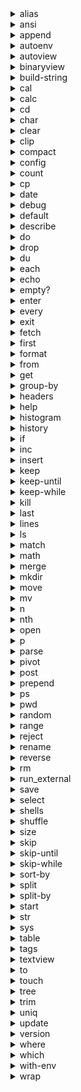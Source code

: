 <details><summary>alias</summary>    
    
Define a shortcut for another command.    
    
Usage:    
  > alias <name> <args> <block> {flags}     
    
Parameters:    
  <name> the name of the alias    
  <args> the arguments to the alias    
  <block> the block to run as the body of the alias    
    
Flags:    
  -h, --help: Display this help message    
  -s, --save: save the alias to your config    
    
Examples:    
  An alias without parameters    
  > alias say-hi [] { echo 'Hello!' }    
    
  An alias with a single parameter    
  > alias l [x] { ls $x }    
    
    
</details>    
<details><summary>ansi</summary>    
    
Output ANSI codes to change color    
    
Usage:    
  > ansi <color> {flags}     
    
Parameters:    
  <color> the name of the color to use or 'reset' to reset the color    
    
Flags:    
  -h, --help: Display this help message    
    
Examples:    
  Change color to green    
  > ansi green    
    
  Reset the color    
  > ansi reset    
    
    
</details>    
<details><summary>append</summary>    
    
Append the given row to the table    
    
Usage:    
  > append <row value> {flags}     
    
Parameters:    
  <row value> the value of the row to append to the table    
    
Flags:    
  -h, --help: Display this help message    
    
Examples:    
  Add something to the end of a list or table    
  > echo [1 2 3] | append 4    
    
    
</details>    
<details><summary>autoenv</summary>    
    
Manage directory specific environments    
    
Usage:    
  > autoenv {flags}     
    
Flags:    
  -h, --help: Display this help message    
    
Examples:    
  Allow .nu-env file in current directory    
  > autoenv trust    
    
    
- <details><summary>autoenv trust</summary>    
    
  Manage directory specific environments    
      
  Usage:    
    > autoenv {flags}     
      
  Flags:    
    -h, --help: Display this help message    
      
  Examples:    
    Allow .nu-env file in current directory    
    > autoenv trust    
      
  </details>    
- <details><summary>autoenv untrust</summary>    
    
  Manage directory specific environments    
      
  Usage:    
    > autoenv {flags}     
      
  Flags:    
    -h, --help: Display this help message    
      
  Examples:    
    Allow .nu-env file in current directory    
    > autoenv trust    
      
  </details>    
</details>    
<details><summary>autoview</summary>    
    
View the contents of the pipeline as a table or list.    
    
Usage:    
  > autoview {flags}     
    
Flags:    
  -h, --help: Display this help message    
    
Examples:    
  Automatically view the results    
  > ls | autoview    
    
  Autoview is also implied. The above can be written as    
  > ls    
    
    
</details>    
<details><summary>binaryview</summary>    
    
Autoview of binary data.    
    
Usage:    
  > binaryview {flags}     
    
Flags:    
  -h, --help: Display this help message    
  -l, --lores: use low resolution output mode    
    
    
</details>    
<details><summary>build-string</summary>    
    
Builds a string from the arguments    
    
Usage:    
  > build-string  ...args{flags}     
    
Parameters:    
  ...args: all values to form into the string    
    
Flags:    
  -h, --help: Display this help message    
    
Examples:    
  Builds a string from a string and a number, without spaces between them    
  > build-string 'foo' 3    
    
    
</details>    
<details><summary>cal</summary>    
    
Display a calendar.    
    
Usage:    
  > cal {flags}     
    
Flags:    
  -h, --help: Display this help message    
  -y, --year: Display the year column    
  -q, --quarter: Display the quarter column    
  -m, --month: Display the month column    
  --full-year <integer>: Display a year-long calendar for the specified year    
  --week-start <string>: Display the calendar with the specified day as the first day of the week    
  --month-names: Display the month names instead of integers    
    
Examples:    
  This month's calendar    
  > cal    
    
  The calendar for all of 2012    
  > cal --full-year 2012    
    
  This month's calendar with the week starting on monday    
  > cal --week-start monday    
    
    
</details>    
<details><summary>calc</summary>    
    
Parse a math expression into a number    
    
Usage:    
  > calc {flags}     
    
Flags:    
  -h, --help: Display this help message    
    
Examples:    
  Calculate math in the pipeline    
  > echo '10 / 4' | calc    
    
    
</details>    
<details><summary>cd</summary>    
    
Change to a new path.    
    
Usage:    
  > cd (directory) {flags}     
    
Parameters:    
  (directory) the directory to change to    
    
Flags:    
  -h, --help: Display this help message    
    
Examples:    
  Change to a new directory called 'dirname'    
  > cd dirname    
    
  Change to your home directory    
  > cd    
    
  Change to your home directory (alternate version)    
  > cd ~    
    
  Change to the previous directory    
  > cd -    
    
    
</details>    
<details><summary>char</summary>    
    
Output special characters (eg. 'newline')    
    
Usage:    
  > ansi <character> {flags}     
    
Parameters:    
  <character> the name of the character to output    
    
Flags:    
  -h, --help: Display this help message    
    
Examples:    
  Output newline    
  > char newline    
    
    
</details>    
<details><summary>clear</summary>    
    
clears the terminal    
    
Usage:    
  > clear {flags}     
    
Flags:    
  -h, --help: Display this help message    
    
Examples:    
  Clear the screen    
  > clear    
    
    
</details>    
<details><summary>clip</summary>    
    
Copy the contents of the pipeline to the copy/paste buffer    
    
Usage:    
  > clip {flags}     
    
Flags:    
  -h, --help: Display this help message    
    
Examples:    
  Save text to the clipboard    
  > echo 'secret value' | clip    
    
    
</details>    
<details><summary>compact</summary>    
    
Creates a table with non-empty rows    
    
Usage:    
  > compact  ...args{flags}     
    
Parameters:    
  ...args: the columns to compact from the table    
    
Flags:    
  -h, --help: Display this help message    
    
Examples:    
  Filter out all null entries in a list    
  > echo [1 2 $null 3 $null $null] | compact    
    
  Filter out all directory entries having no 'target'    
  > ls -af | compact target    
    
    
</details>    
<details><summary>config</summary>    
    
Configuration management.    
    
Usage:    
  > config {flags}     
    
Flags:    
  -h, --help: Display this help message    
  -l, --load <file path>: load the config from the path given    
  -s, --set <any>: set a value in the config, eg) --set [key value]    
  -i, --set_into <string>: sets a variable from values in the pipeline    
  -g, --get <any>: get a value from the config    
  -r, --remove <any>: remove a value from the config    
  -c, --clear: clear the config    
  -p, --path: return the path to the config file    
    
Examples:    
  See all config values    
  > config    
    
  Set completion_mode to circular    
  > config --set [completion_mode circular]    
    
  Store the contents of the pipeline as a path    
  > echo ['/usr/bin' '/bin'] | config --set_into path    
    
  Get the current startup commands    
  > config --get startup    
    
  Remove the startup commands    
  > config --remove startup    
    
  Clear the config (be careful!)    
  > config --clear    
    
  Get the path to the current config file    
  > config --path    
    
    
</details>    
<details><summary>count</summary>    
    
Show the total number of rows or items.    
    
Usage:    
  > count {flags}     
    
Flags:    
  -h, --help: Display this help message    
    
Examples:    
  Count the number of entries in a list    
  > echo [1 2 3 4 5] | count    
    
    
</details>    
<details><summary>cp</summary>    
    
Copy files.    
    
Usage:    
  > cp <src> <dst> {flags}     
    
Parameters:    
  <src> the place to copy from    
  <dst> the place to copy to    
    
Flags:    
  -h, --help: Display this help message    
  -r, --recursive: copy recursively through subdirectories    
    
Examples:    
  Copy myfile to dir_b    
  > cp myfile dir_b    
    
  Recursively copy dir_a to dir_b    
  > cp -r dir_a dir_b    
    
    
</details>    
<details><summary>date</summary>    
    
Get the current datetime.    
    
Usage:    
  > date {flags}     
    
Flags:    
  -h, --help: Display this help message    
  -u, --utc: use universal time (UTC)    
  -l, --local: use the local time    
  -f, --format <string>: report datetime in supplied strftime format    
  -r, --raw: print date without tables    
    
Examples:    
  Get the current local time and date    
  > date    
    
  Get the current UTC time and date    
  > date --utc    
    
  Get the current time and date and report it based on format    
  > date --format '%Y-%m-%d %H:%M:%S.%f %z'    
    
  Get the current time and date and report it without a table    
  > date --format '%Y-%m-%d %H:%M:%S.%f %z' --raw    
    
    
</details>    
<details><summary>debug</summary>    
    
Print the Rust debug representation of the values    
    
Usage:    
  > debug {flags}     
    
Flags:    
  -h, --help: Display this help message    
  -r, --raw: Prints the raw value representation.    
    
    
</details>    
<details><summary>default</summary>    
    
Sets a default row's column if missing.    
    
Usage:    
  > default <column name> <column value> {flags}     
    
Parameters:    
  <column name> the name of the column    
  <column value> the value of the column to default    
    
Flags:    
  -h, --help: Display this help message    
    
Examples:    
  Give a default 'target' to all file entries    
  > ls -af | default target 'nothing'    
    
    
</details>    
<details><summary>describe</summary>    
    
Describes the objects in the stream.    
    
Usage:    
  > describe {flags}     
    
Flags:    
  -h, --help: Display this help message    
    
    
</details>    
<details><summary>do</summary>    
    
Runs a block, optionally ignoring errors    
    
Usage:    
  > with-env <block> {flags}     
    
Parameters:    
  <block> the block to run     
    
Flags:    
  -h, --help: Display this help message    
  -i, --ignore_errors: ignore errors as the block runs    
    
Examples:    
  Run the block    
  > do { echo hello }    
    
  Run the block and ignore errors    
  > do -i { thisisnotarealcommand }    
    
    
</details>    
<details><summary>drop</summary>    
    
Drop the last number of rows.    
    
Usage:    
  > drop (rows) {flags}     
    
Parameters:    
  (rows) starting from the back, the number of rows to drop    
    
Flags:    
  -h, --help: Display this help message    
    
Examples:    
  Remove the last item of a list/table    
  > echo [1 2 3] | drop    
    
  Remove the last 2 items of a list/table    
  > echo [1 2 3] | drop 2    
    
    
</details>    
<details><summary>du</summary>    
    
Find disk usage sizes of specified items    
    
Usage:    
  > du (path) {flags}     
    
Parameters:    
  (path) starting directory    
    
Flags:    
  -h, --help: Display this help message    
  -a, --all: Output file sizes as well as directory sizes    
  -r, --deref: Dereference symlinks to their targets for size    
  -x, --exclude <pattern>: Exclude these file names    
  -d, --max-depth <integer>: Directory recursion limit    
  -m, --min-size <integer>: Exclude files below this size    
    
Examples:    
  Disk usage of the current directory    
  > du    
    
    
</details>    
<details><summary>each</summary>    
    
Run a block on each row of the table.    
    
Usage:    
  > each <block> {flags}     
    
Parameters:    
  <block> the block to run on each row    
    
Flags:    
  -h, --help: Display this help message    
  -n, --numbered: returned a numbered item ($it.index and $it.item)    
    
Examples:    
  Echo the sum of each row    
  > echo [[1 2] [3 4]] | each { echo $it | math sum }    
    
  Echo the square of each integer    
  > echo [1 2 3] | each { echo $(= $it * $it) }    
    
  Number each item and echo a message    
  > echo ['bob' 'fred'] | each --numbered { echo `{{$it.index}} is {{$it.item}}` }    
    
    
</details>    
<details><summary>echo</summary>    
    
Echo the arguments back to the user.    
    
Usage:    
  > echo  ...args{flags}     
    
Parameters:    
  ...args: the values to echo    
    
Flags:    
  -h, --help: Display this help message    
    
Examples:    
  Put a hello message in the pipeline    
  > echo 'hello'    
    
  Print the value of the special '$nu' variable    
  > echo $nu    
    
    
</details>    
<details><summary>empty?</summary>    
    
Checks emptiness. The last value is the replacement value for any empty column(s) given to check against the table.    
    
Usage:    
  > empty?  ...args{flags}     
    
Parameters:    
  ...args: the names of the columns to check emptiness followed by the replacement value.    
    
Flags:    
  -h, --help: Display this help message    
    
    
</details>    
<details><summary>enter</summary>    
    
Create a new shell and begin at this path.    
            
Multiple encodings are supported for reading text files by using    
the '--encoding <encoding>' parameter. Here is an example of a few:    
big5, euc-jp, euc-kr, gbk, iso-8859-1, utf-16, cp1252, latin5    
    
For a more complete list of encodings please refer to the encoding_rs    
documentation link at https://docs.rs/encoding_rs/0.8.23/encoding_rs/#statics    
    
Usage:    
  > enter <location> {flags}     
    
Parameters:    
  <location> the location to create a new shell from    
    
Flags:    
  -h, --help: Display this help message    
  -e, --encoding <string>: encoding to use to open file    
    
Examples:    
  Enter a path as a new shell    
  > enter ../projectB    
    
  Enter a file as a new shell    
  > enter package.json    
    
  Enters file with iso-8859-1 encoding    
  > enter file.csv --encoding iso-8859-1    
    
    
</details>    
<details><summary>every</summary>    
    
Show (or skip) every n-th row, starting from the first one.    
    
Usage:    
  > every <stride> {flags}     
    
Parameters:    
  <stride> how many rows to skip between (and including) each row returned    
    
Flags:    
  -h, --help: Display this help message    
  -s, --skip: skip the rows that would be returned, instead of selecting them    
    
Examples:    
  Get every second row    
  > echo [1 2 3 4 5] | every 2    
    
  Skip every second row    
  > echo [1 2 3 4 5] | every 2 --skip    
    
    
</details>    
<details><summary>exit</summary>    
    
Exit the current shell (or all shells)    
    
Usage:    
  > exit {flags}     
    
Flags:    
  -h, --help: Display this help message    
  -n, --now: exit out of the shell immediately    
    
Examples:    
  Exit the current shell    
  > exit    
    
  Exit all shells (exiting Nu)    
  > exit --now    
    
    
</details>    
<details><summary>fetch</summary>    
    
Load from a URL into a cell, convert to table if possible (avoid by appending '--raw')    
    
Usage:    
  > fetch <URL> {flags}     
    
Parameters:    
  <URL> the URL to fetch the contents from    
    
Flags:    
  -h, --help: Display this help message    
  -u, --user <any>: the username when authenticating    
  -p, --password <any>: the password when authenticating    
  -r, --raw: fetch contents as text rather than a table    
    
    
</details>    
<details><summary>first</summary>    
    
Show only the first number of rows.    
    
Usage:    
  > first (rows) {flags}     
    
Parameters:    
  (rows) starting from the front, the number of rows to return    
    
Flags:    
  -h, --help: Display this help message    
    
Examples:    
  Return the first item of a list/table    
  > echo [1 2 3] | first    
    
  Return the first 2 items of a list/table    
  > echo [1 2 3] | first 2    
    
    
</details>    
<details><summary>format</summary>    
    
Format columns into a string using a simple pattern.    
    
Usage:    
  > format <pattern> {flags}     
    
Parameters:    
  <pattern> the pattern to output. Eg) "{foo}: {bar}"    
    
Flags:    
  -h, --help: Display this help message    
    
Examples:    
  Print filenames with their sizes    
  > ls | format '{name}: {size}'    
    
    
</details>    
<details><summary>from</summary>    
    
Parse content (string or binary) as a table (input format based on subcommand, like csv, ini, json, toml)    
    
Usage:    
  > from {flags}     
    
Flags:    
  -h, --help: Display this help message    
    
    
- <details><summary>from bson</summary>    
    
  Parse content (string or binary) as a table (input format based on subcommand, like csv, ini, json, toml)    
      
  Usage:    
    > from {flags}     
      
  Flags:    
    -h, --help: Display this help message    
      
  </details>    
- <details><summary>from csv</summary>    
    
  Parse content (string or binary) as a table (input format based on subcommand, like csv, ini, json, toml)    
      
  Usage:    
    > from {flags}     
      
  Flags:    
    -h, --help: Display this help message    
      
  </details>    
- <details><summary>from db</summary>    
    
  Parse content (string or binary) as a table (input format based on subcommand, like csv, ini, json, toml)    
      
  Usage:    
    > from {flags}     
      
  Flags:    
    -h, --help: Display this help message    
      
  </details>    
- <details><summary>from eml</summary>    
    
  Parse content (string or binary) as a table (input format based on subcommand, like csv, ini, json, toml)    
      
  Usage:    
    > from {flags}     
      
  Flags:    
    -h, --help: Display this help message    
      
  </details>    
- <details><summary>from ics</summary>    
    
  Parse content (string or binary) as a table (input format based on subcommand, like csv, ini, json, toml)    
      
  Usage:    
    > from {flags}     
      
  Flags:    
    -h, --help: Display this help message    
      
  </details>    
- <details><summary>from ini</summary>    
    
  Parse content (string or binary) as a table (input format based on subcommand, like csv, ini, json, toml)    
      
  Usage:    
    > from {flags}     
      
  Flags:    
    -h, --help: Display this help message    
      
  </details>    
- <details><summary>from json</summary>    
    
  Parse content (string or binary) as a table (input format based on subcommand, like csv, ini, json, toml)    
      
  Usage:    
    > from {flags}     
      
  Flags:    
    -h, --help: Display this help message    
      
  </details>    
- <details><summary>from ods</summary>    
    
  Parse content (string or binary) as a table (input format based on subcommand, like csv, ini, json, toml)    
      
  Usage:    
    > from {flags}     
      
  Flags:    
    -h, --help: Display this help message    
      
  </details>    
- <details><summary>from sqlite</summary>    
    
  Parse content (string or binary) as a table (input format based on subcommand, like csv, ini, json, toml)    
      
  Usage:    
    > from {flags}     
      
  Flags:    
    -h, --help: Display this help message    
      
  </details>    
- <details><summary>from ssv</summary>    
    
  Parse content (string or binary) as a table (input format based on subcommand, like csv, ini, json, toml)    
      
  Usage:    
    > from {flags}     
      
  Flags:    
    -h, --help: Display this help message    
      
  </details>    
- <details><summary>from toml</summary>    
    
  Parse content (string or binary) as a table (input format based on subcommand, like csv, ini, json, toml)    
      
  Usage:    
    > from {flags}     
      
  Flags:    
    -h, --help: Display this help message    
      
  </details>    
- <details><summary>from tsv</summary>    
    
  Parse content (string or binary) as a table (input format based on subcommand, like csv, ini, json, toml)    
      
  Usage:    
    > from {flags}     
      
  Flags:    
    -h, --help: Display this help message    
      
  </details>    
- <details><summary>from url</summary>    
    
  Parse content (string or binary) as a table (input format based on subcommand, like csv, ini, json, toml)    
      
  Usage:    
    > from {flags}     
      
  Flags:    
    -h, --help: Display this help message    
      
  </details>    
- <details><summary>from vcf</summary>    
    
  Parse content (string or binary) as a table (input format based on subcommand, like csv, ini, json, toml)    
      
  Usage:    
    > from {flags}     
      
  Flags:    
    -h, --help: Display this help message    
      
  </details>    
- <details><summary>from xlsx</summary>    
    
  Parse content (string or binary) as a table (input format based on subcommand, like csv, ini, json, toml)    
      
  Usage:    
    > from {flags}     
      
  Flags:    
    -h, --help: Display this help message    
      
  </details>    
- <details><summary>from xml</summary>    
    
  Parse content (string or binary) as a table (input format based on subcommand, like csv, ini, json, toml)    
      
  Usage:    
    > from {flags}     
      
  Flags:    
    -h, --help: Display this help message    
      
  </details>    
- <details><summary>from yaml</summary>    
    
  Parse content (string or binary) as a table (input format based on subcommand, like csv, ini, json, toml)    
      
  Usage:    
    > from {flags}     
      
  Flags:    
    -h, --help: Display this help message    
      
  </details>    
- <details><summary>from yml</summary>    
    
  Parse content (string or binary) as a table (input format based on subcommand, like csv, ini, json, toml)    
      
  Usage:    
    > from {flags}     
      
  Flags:    
    -h, --help: Display this help message    
      
  </details>    
</details>    
<details><summary>get</summary>    
    
Open given cells as text.    
    
Usage:    
  > get  ...args{flags}     
    
Parameters:    
  ...args: optionally return additional data by path    
    
Flags:    
  -h, --help: Display this help message    
    
Examples:    
  Extract the name of files as a list    
  > ls | get name    
    
  Extract the cpu list from the sys information    
  > sys | get cpu    
    
    
</details>    
<details><summary>group-by</summary>    
    
Creates a new table with the data from the table rows grouped by the column given.    
    
Usage:    
  > group-by (column_name) {flags}     
    
Parameters:    
  (column_name) the name of the column to group by    
    
Flags:    
  -h, --help: Display this help message    
    
Examples:    
  Group items by type    
  > ls | group-by type    
    
  Group items by their value    
  > echo [1 3 1 3 2 1 1] | group-by    
    
    
- <details><summary>group-by date</summary>    
    
  Creates a new table with the data from the table rows grouped by the column given.    
      
  Usage:    
    > group-by (column_name) {flags}     
      
  Parameters:    
    (column_name) the name of the column to group by    
      
  Flags:    
    -h, --help: Display this help message    
      
  Examples:    
    Group items by type    
    > ls | group-by type    
      
    Group items by their value    
    > echo [1 3 1 3 2 1 1] | group-by    
      
  </details>    
</details>    
<details><summary>headers</summary>    
    
Use the first row of the table as column names    
    
Usage:    
  > headers {flags}     
    
Flags:    
  -h, --help: Display this help message    
    
Examples:    
  Create headers for a raw string    
  > echo "a b c|1 2 3" | split row "|" | split column " " | headers    
    
    
</details>    
<details><summary>help</summary>    
    
Display help information about commands.    
    
Usage:    
  > help  ...args{flags}     
    
Parameters:    
  ...args: the name of command to get help on    
    
Flags:    
  -h, --help: Display this help message    
    
    
</details>    
<details><summary>histogram</summary>    
    
Creates a new table with a histogram based on the column name passed in.    
    
Usage:    
  > histogram <column_name>  ...args{flags}     
    
Parameters:    
  <column_name> the name of the column to graph by    
  ...args: column name to give the histogram's frequency column    
    
Flags:    
  -h, --help: Display this help message    
    
Examples:    
  Get a histogram for the types of files    
  > ls | histogram type    
    
  Get a histogram for the types of files, with frequency column named count    
  > ls | histogram type count    
    
  Get a histogram for a list of numbers    
  > echo [1 2 3 1 1 1 2 2 1 1] | histogram    
    
    
</details>    
<details><summary>history</summary>    
    
Display command history.    
    
Usage:    
  > history {flags}     
    
Flags:    
  -h, --help: Display this help message    
    
    
</details>    
<details><summary>if</summary>    
    
Filter table to match the condition.    
    
Usage:    
  > if <condition> <then_case> <else_case> {flags}     
    
Parameters:    
  <condition> the condition that must match    
  <then_case> block to run if condition is true    
  <else_case> block to run if condition is false    
    
Flags:    
  -h, --help: Display this help message    
    
Examples:    
  Run a block if a condition is true    
  > echo 10 | if $it > 5 { echo 'greater than 5' } { echo 'less than or equal to 5' }    
    
  Run a block if a condition is false    
  > echo 1 | if $it > 5 { echo 'greater than 5' } { echo 'less than or equal to 5' }    
    
    
</details>    
<details><summary>inc</summary>    
    
Increment a value or version. Optionally use the column of a table.    
    
Usage:    
  > inc  ...args{flags}     
    
Parameters:    
  ...args: the column(s) to update    
    
Flags:    
  -h, --help: Display this help message    
  -M, --major: increment the major version (eg 1.2.1 -> 2.0.0)    
  -m, --minor: increment the minor version (eg 1.2.1 -> 1.3.0)    
  -p, --patch: increment the patch version (eg 1.2.1 -> 1.2.2)    
    
    
</details>    
<details><summary>insert</summary>    
    
Insert a new column with a given value.    
    
Usage:    
  > insert <column> <value> {flags}     
    
Parameters:    
  <column> the column name to insert    
  <value> the value to give the cell(s)    
    
Flags:    
  -h, --help: Display this help message    
    
    
</details>    
<details><summary>keep</summary>    
    
Keep the number of rows only    
    
Usage:    
  > keep (rows) {flags}     
    
Parameters:    
  (rows) starting from the front, the number of rows to keep    
    
Flags:    
  -h, --help: Display this help message    
    
Examples:    
  Keep the first row    
  > echo [1 2 3] | keep    
    
  Keep the first four rows    
  > echo [1 2 3 4 5] | keep 4    
    
    
</details>    
<details><summary>keep-until</summary>    
    
Keeps rows until the condition matches.    
    
Usage:    
  > keep-until <condition> {flags}     
    
Parameters:    
  <condition> the condition that must be met to stop keeping rows    
    
Flags:    
  -h, --help: Display this help message    
    
    
</details>    
<details><summary>keep-while</summary>    
    
Keeps rows while the condition matches.    
    
Usage:    
  > keep-while <condition> {flags}     
    
Parameters:    
  <condition> the condition that must be met to keep rows    
    
Flags:    
  -h, --help: Display this help message    
    
    
</details>    
<details><summary>kill</summary>    
    
Kill a process using the process id.    
    
Usage:    
  > kill <pid>  ...args{flags}     
    
Parameters:    
  <pid> process id of process that is to be killed    
  ...args: rest of processes to kill    
    
Flags:    
  -h, --help: Display this help message    
  -f, --force: forcefully kill the process    
  -q, --quiet: won't print anything to the console    
    
Examples:    
  Kill the pid using the most memory    
  > ps | sort-by mem | last | kill $it.pid    
    
  Force kill a given pid    
  > kill --force 12345    
    
    
</details>    
<details><summary>last</summary>    
    
Show only the last number of rows.    
    
Usage:    
  > last (rows) {flags}     
    
Parameters:    
  (rows) starting from the back, the number of rows to return    
    
Flags:    
  -h, --help: Display this help message    
    
Examples:    
  Get the last row    
  > echo [1 2 3] | last    
    
  Get the last three rows    
  > echo [1 2 3 4 5] | last 3    
    
    
</details>    
<details><summary>lines</summary>    
    
Split single string into rows, one per line.    
    
Usage:    
  > lines {flags}     
    
Flags:    
  -h, --help: Display this help message    
    
Examples:    
  Split multi-line string into lines    
  > ^echo "two\nlines" | lines    
    
    
</details>    
<details><summary>ls</summary>    
    
View the contents of the current or given path.    
    
Usage:    
  > ls (path) {flags}     
    
Parameters:    
  (path) a path to get the directory contents from    
    
Flags:    
  -h, --help: Display this help message    
  -a, --all: also show hidden files    
  -f, --full: list all available columns for each entry    
  -s, --short-names: only print the file names and not the path    
  -w, --with-symlink-targets: display the paths to the target files that symlinks point to    
  -d, --du: display the apparent directory size in place of the directory metadata size    
    
Examples:    
  List all files in the current directory    
  > ls    
    
  List all files in a subdirectory    
  > ls subdir    
    
  List all rust files    
  > ls *.rs    
    
    
</details>    
<details><summary>match</summary>    
    
filter rows by regex    
    
Usage:    
  > match <member> <regex> {flags}     
    
Parameters:    
  <member> the column name to match    
  <regex> the regex to match with    
    
Flags:    
  -h, --help: Display this help message    
    
    
</details>    
<details><summary>math</summary>    
    
Use mathematical functions as aggregate functions on a list of numbers or tables    
    
Usage:    
  > math {flags}     
    
Flags:    
  -h, --help: Display this help message    
    
    
- <details><summary>math avg</summary>    
    
  Use mathematical functions as aggregate functions on a list of numbers or tables    
      
  Usage:    
    > math {flags}     
      
  Flags:    
    -h, --help: Display this help message    
      
  </details>    
- <details><summary>math max</summary>    
    
  Use mathematical functions as aggregate functions on a list of numbers or tables    
      
  Usage:    
    > math {flags}     
      
  Flags:    
    -h, --help: Display this help message    
      
  </details>    
- <details><summary>math median</summary>    
    
  Use mathematical functions as aggregate functions on a list of numbers or tables    
      
  Usage:    
    > math {flags}     
      
  Flags:    
    -h, --help: Display this help message    
      
  </details>    
- <details><summary>math min</summary>    
    
  Use mathematical functions as aggregate functions on a list of numbers or tables    
      
  Usage:    
    > math {flags}     
      
  Flags:    
    -h, --help: Display this help message    
      
  </details>    
- <details><summary>math mode</summary>    
    
  Use mathematical functions as aggregate functions on a list of numbers or tables    
      
  Usage:    
    > math {flags}     
      
  Flags:    
    -h, --help: Display this help message    
      
  </details>    
- <details><summary>math sum</summary>    
    
  Use mathematical functions as aggregate functions on a list of numbers or tables    
      
  Usage:    
    > math {flags}     
      
  Flags:    
    -h, --help: Display this help message    
      
  </details>    
</details>    
<details><summary>merge</summary>    
    
Merge a table.    
    
Usage:    
  > merge <block> {flags}     
    
Parameters:    
  <block> the block to run and merge into the table    
    
Flags:    
  -h, --help: Display this help message    
    
Examples:    
  Merge a 1-based index column with some ls output    
  > ls | select name | keep 3 | merge { echo [1 2 3] | wrap index }    
    
    
</details>    
<details><summary>mkdir</summary>    
    
Make directories, creates intermediary directories as required.    
    
Usage:    
  > mkdir  ...args{flags}     
    
Parameters:    
  ...args: the name(s) of the path(s) to create    
    
Flags:    
  -h, --help: Display this help message    
  -s, --show-created-paths: show the path(s) created.    
    
Examples:    
  Make a directory named foo    
  > mkdir foo    
    
    
</details>    
<details><summary>move</summary>    
    
moves across desired subcommand.    
    
Usage:    
  > move {flags}     
    
Flags:    
  -h, --help: Display this help message    
    
    
- <details><summary>move column</summary>    
    
  moves across desired subcommand.    
      
  Usage:    
    > move {flags}     
      
  Flags:    
    -h, --help: Display this help message    
      
  </details>    
</details>    
<details><summary>mv</summary>    
    
Move files or directories.    
    
Usage:    
  > mv <source> <destination> {flags}     
    
Parameters:    
  <source> the location to move files/directories from    
  <destination> the location to move files/directories to    
    
Flags:    
  -h, --help: Display this help message    
    
Examples:    
  Rename a file    
  > mv before.txt after.txt    
    
  Move a file into a directory    
  > mv test.txt my/subdirectory    
    
  Move many files into a directory    
  > mv *.txt my/subdirectory    
    
    
</details>    
<details><summary>n</summary>    
    
Go to next shell.    
    
Usage:    
  > n {flags}     
    
Flags:    
  -h, --help: Display this help message    
    
    
</details>    
<details><summary>nth</summary>    
    
Return only the selected rows    
    
Usage:    
  > nth <row number>  ...args{flags}     
    
Parameters:    
  <row number> the number of the row to return    
  ...args: Optionally return more rows    
    
Flags:    
  -h, --help: Display this help message    
    
Examples:    
  Get the second row    
  > echo [first second third] | nth 1    
    
  Get the first and third rows    
  > echo [first second third] | nth 0 2    
    
    
</details>    
<details><summary>open</summary>    
    
Load a file into a cell, convert to table if possible (avoid by appending '--raw').    
            
Multiple encodings are supported for reading text files by using    
the '--encoding <encoding>' parameter. Here is an example of a few:    
big5, euc-jp, euc-kr, gbk, iso-8859-1, utf-16, cp1252, latin5    
    
For a more complete list of encodings please refer to the encoding_rs    
documentation link at https://docs.rs/encoding_rs/0.8.23/encoding_rs/#statics    
    
Usage:    
  > open <path> {flags}     
    
Parameters:    
  <path> the file path to load values from    
    
Flags:    
  -h, --help: Display this help message    
  -r, --raw: load content as a string instead of a table    
  -e, --encoding <string>: encoding to use to open file    
    
Examples:    
  Opens "users.csv" and creates a table from the data    
  > open users.csv    
    
  Opens file with iso-8859-1 encoding    
  > open file.csv --encoding iso-8859-1 | from csv    
    
    
</details>    
<details><summary>p</summary>    
    
Go to previous shell.    
    
Usage:    
  > p {flags}     
    
Flags:    
  -h, --help: Display this help message    
    
    
</details>    
<details><summary>parse</summary>    
    
Parse columns from string data using a simple pattern.    
    
Usage:    
  > parse <pattern> {flags}     
    
Parameters:    
  <pattern> the pattern to match. Eg) "{foo}: {bar}"    
    
Flags:    
  -h, --help: Display this help message    
  -r, --regex: use full regex syntax for patterns    
    
    
</details>    
<details><summary>pivot</summary>    
    
Pivots the table contents so rows become columns and columns become rows.    
    
Usage:    
  > pivot  ...args{flags}     
    
Parameters:    
  ...args: the names to give columns once pivoted    
    
Flags:    
  -h, --help: Display this help message    
  -r, --header-row: treat the first row as column names    
  -i, --ignore-titles: don't pivot the column names into values    
    
    
</details>    
<details><summary>post</summary>    
    
Post content to a url and retrieve data as a table if possible.    
    
Usage:    
  > post <path> <body> {flags}     
    
Parameters:    
  <path> the URL to post to    
  <body> the contents of the post body    
    
Flags:    
  -h, --help: Display this help message    
  -u, --user <any>: the username when authenticating    
  -p, --password <any>: the password when authenticating    
  -t, --content-type <any>: the MIME type of content to post    
  -l, --content-length <any>: the length of the content being posted    
  -r, --raw: return values as a string instead of a table    
    
    
</details>    
<details><summary>prepend</summary>    
    
Prepend the given row to the front of the table    
    
Usage:    
  > prepend <row value> {flags}     
    
Parameters:    
  <row value> the value of the row to prepend to the table    
    
Flags:    
  -h, --help: Display this help message    
    
Examples:    
  Add something to the beginning of a list or table    
  > echo [2 3 4] | prepend 1    
    
    
</details>    
<details><summary>ps</summary>    
    
View information about system processes.    
    
Usage:    
  > ps {flags}     
    
Flags:    
  -h, --help: Display this help message    
  -f, --full: list all available columns for each entry    
    
    
</details>    
<details><summary>pwd</summary>    
    
Output the current working directory.    
    
Usage:    
  > pwd {flags}     
    
Flags:    
  -h, --help: Display this help message    
    
Examples:    
  Print the current working directory    
  > pwd    
    
    
</details>    
<details><summary>random</summary>    
    
Generate random values    
    
Usage:    
  > random {flags}     
    
Flags:    
  -h, --help: Display this help message    
    
    
- <details><summary>random bool</summary>    
    
  Generate random values    
      
  Usage:    
    > random {flags}     
      
  Flags:    
    -h, --help: Display this help message    
      
  </details>    
- <details><summary>random dice</summary>    
    
  Generate random values    
      
  Usage:    
    > random {flags}     
      
  Flags:    
    -h, --help: Display this help message    
      
  </details>    
- <details><summary>random uuid</summary>    
    
  Generate random values    
      
  Usage:    
    > random {flags}     
      
  Flags:    
    -h, --help: Display this help message    
      
  </details>    
</details>    
<details><summary>range</summary>    
    
Return only the selected rows    
    
Usage:    
  > range <rows > {flags}     
    
Parameters:    
  <rows > range of rows to return: Eg) 4..7 (=> from 4 to 7)    
    
Flags:    
  -h, --help: Display this help message    
    
    
</details>    
<details><summary>reject</summary>    
    
Remove the given columns from the table.    
    
Usage:    
  > reject  ...args{flags}     
    
Parameters:    
  ...args: the names of columns to remove    
    
Flags:    
  -h, --help: Display this help message    
    
Examples:    
  Lists the files in a directory without showing the modified column    
  > ls | reject modified    
    
    
</details>    
<details><summary>rename</summary>    
    
Creates a new table with columns renamed.    
    
Usage:    
  > rename <column_name>  ...args{flags}     
    
Parameters:    
  <column_name> the new name for the first column    
  ...args: the new name for additional columns    
    
Flags:    
  -h, --help: Display this help message    
    
Examples:    
  Rename a column    
  > echo "{a: 1, b: 2, c: 3}" | from json | rename my_column    
    
  Rename many columns    
  > echo "{a: 1, b: 2, c: 3}" | from json | rename spam eggs cars    
    
    
</details>    
<details><summary>reverse</summary>    
    
Reverses the table.    
    
Usage:    
  > reverse {flags}     
    
Flags:    
  -h, --help: Display this help message    
    
Examples:    
  Sort list of numbers in descending file size    
  > echo [3 1 2 19 0] | reverse    
    
    
</details>    
<details><summary>rm</summary>    
    
Remove file(s)    
    
Usage:    
  > rm  ...args{flags}     
    
Parameters:    
  ...args: the file path(s) to remove    
    
Flags:    
  -h, --help: Display this help message    
  -t, --trash: use the platform's recycle bin instead of permanently deleting    
  -p, --permanent: don't use recycle bin, delete permanently    
  -r, --recursive: delete subdirectories recursively    
    
Examples:    
  Delete or move a file to the system trash (depending on 'rm_always_trash' config option)    
  > rm file.txt    
    
  Move a file to the system trash    
  > rm --trash file.txt    
    
  Delete a file permanently    
  > rm --permanent file.txt    
    
    
</details>    
<details><summary>run_external</summary>    
    
    
    
Usage:    
  > run_external  ...args{flags}     
    
Parameters:    
  ...args: external command arguments    
    
Flags:    
  -h, --help: Display this help message    
    
    
</details>    
<details><summary>save</summary>    
    
Save the contents of the pipeline to a file.    
    
Usage:    
  > save (path) {flags}     
    
Parameters:    
  (path) the path to save contents to    
    
Flags:    
  -h, --help: Display this help message    
  -r, --raw: treat values as-is rather than auto-converting based on file extension    
    
    
</details>    
<details><summary>select</summary>    
    
Down-select table to only these columns.    
    
Usage:    
  > select  ...args{flags}     
    
Parameters:    
  ...args: the columns to select from the table    
    
Flags:    
  -h, --help: Display this help message    
    
Examples:    
  Select just the name column    
  > ls | select name    
    
  Select the name and size columns    
  > ls | select name size    
    
    
</details>    
<details><summary>shells</summary>    
    
Display the list of current shells.    
    
Usage:    
  > shells {flags}     
    
Flags:    
  -h, --help: Display this help message    
    
    
</details>    
<details><summary>shuffle</summary>    
    
Shuffle rows randomly.    
    
Usage:    
  > shuffle {flags}     
    
Flags:    
  -h, --help: Display this help message    
    
    
</details>    
<details><summary>size</summary>    
    
Gather word count statistics on the text.    
    
Usage:    
  > size {flags}     
    
Flags:    
  -h, --help: Display this help message    
    
Examples:    
  Count the number of words in a string    
  > echo "There are seven words in this sentence" | size    
    
    
</details>    
<details><summary>skip</summary>    
    
Skip some number of rows.    
    
Usage:    
  > skip (rows) {flags}     
    
Parameters:    
  (rows) how many rows to skip    
    
Flags:    
  -h, --help: Display this help message    
    
Examples:    
  Skip the first 5 rows    
  > echo [1 2 3 4 5 6 7] | skip 5    
    
    
</details>    
<details><summary>skip-until</summary>    
    
Skips rows until the condition matches.    
    
Usage:    
  > skip-until <condition> {flags}     
    
Parameters:    
  <condition> the condition that must be met to stop skipping    
    
Flags:    
  -h, --help: Display this help message    
    
    
</details>    
<details><summary>skip-while</summary>    
    
Skips rows while the condition matches.    
    
Usage:    
  > skip-while <condition> {flags}     
    
Parameters:    
  <condition> the condition that must be met to continue skipping    
    
Flags:    
  -h, --help: Display this help message    
    
    
</details>    
<details><summary>sort-by</summary>    
    
Sort by the given columns, in increasing order.    
    
Usage:    
  > sort-by  ...args{flags}     
    
Parameters:    
  ...args: the column(s) to sort by    
    
Flags:    
  -h, --help: Display this help message    
    
Examples:    
  Sort list by increasing value    
  > echo [4 2 3 1] | sort-by    
    
  Sort output by increasing file size    
  > ls | sort-by size    
    
  Sort output by type, and then by file size for each type    
  > ls | sort-by type size    
    
    
</details>    
<details><summary>split</summary>    
    
split contents across desired subcommand (like row, column) via the separator.    
    
Usage:    
  > split {flags}     
    
Flags:    
  -h, --help: Display this help message    
    
    
- <details><summary>split chars</summary>    
    
  split contents across desired subcommand (like row, column) via the separator.    
      
  Usage:    
    > split {flags}     
      
  Flags:    
    -h, --help: Display this help message    
      
  </details>    
- <details><summary>split column</summary>    
    
  split contents across desired subcommand (like row, column) via the separator.    
      
  Usage:    
    > split {flags}     
      
  Flags:    
    -h, --help: Display this help message    
      
  </details>    
- <details><summary>split row</summary>    
    
  split contents across desired subcommand (like row, column) via the separator.    
      
  Usage:    
    > split {flags}     
      
  Flags:    
    -h, --help: Display this help message    
      
  </details>    
</details>    
<details><summary>split-by</summary>    
    
Creates a new table with the data from the inner tables split by the column given.    
    
Usage:    
  > split-by (column_name) {flags}     
    
Parameters:    
  (column_name) the name of the column within the nested table to split by    
    
Flags:    
  -h, --help: Display this help message    
    
    
</details>    
<details><summary>start</summary>    
    
Opens each file/directory/URL using the default application    
    
Usage:    
  > start  ...args{flags}     
    
Parameters:    
  ...args: files/urls/directories to open    
    
Flags:    
  -h, --help: Display this help message    
  -a, --application <string>: Specifies the application used for opening the files/directories/urls    
    
    
</details>    
<details><summary>str</summary>    
    
Apply string function.    
    
Usage:    
  > str  ...args{flags}     
    
Parameters:    
  ...args: optionally convert by column paths    
    
Flags:    
  -h, --help: Display this help message    
    
    
- <details><summary>str capitalize</summary>    
    
  Apply string function.    
      
  Usage:    
    > str  ...args{flags}     
      
  Parameters:    
    ...args: optionally convert by column paths    
      
  Flags:    
    -h, --help: Display this help message    
      
  </details>    
- <details><summary>str collect</summary>    
    
  Apply string function.    
      
  Usage:    
    > str  ...args{flags}     
      
  Parameters:    
    ...args: optionally convert by column paths    
      
  Flags:    
    -h, --help: Display this help message    
      
  </details>    
- <details><summary>str downcase</summary>    
    
  Apply string function.    
      
  Usage:    
    > str  ...args{flags}     
      
  Parameters:    
    ...args: optionally convert by column paths    
      
  Flags:    
    -h, --help: Display this help message    
      
  </details>    
- <details><summary>str find-replace</summary>    
    
  Apply string function.    
      
  Usage:    
    > str  ...args{flags}     
      
  Parameters:    
    ...args: optionally convert by column paths    
      
  Flags:    
    -h, --help: Display this help message    
      
  </details>    
- <details><summary>str length</summary>    
    
  Apply string function.    
      
  Usage:    
    > str  ...args{flags}     
      
  Parameters:    
    ...args: optionally convert by column paths    
      
  Flags:    
    -h, --help: Display this help message    
      
  </details>    
- <details><summary>str set</summary>    
    
  Apply string function.    
      
  Usage:    
    > str  ...args{flags}     
      
  Parameters:    
    ...args: optionally convert by column paths    
      
  Flags:    
    -h, --help: Display this help message    
      
  </details>    
- <details><summary>str substring</summary>    
    
  Apply string function.    
      
  Usage:    
    > str  ...args{flags}     
      
  Parameters:    
    ...args: optionally convert by column paths    
      
  Flags:    
    -h, --help: Display this help message    
      
  </details>    
- <details><summary>str to-datetime</summary>    
    
  Apply string function.    
      
  Usage:    
    > str  ...args{flags}     
      
  Parameters:    
    ...args: optionally convert by column paths    
      
  Flags:    
    -h, --help: Display this help message    
      
  </details>    
- <details><summary>str to-decimal</summary>    
    
  Apply string function.    
      
  Usage:    
    > str  ...args{flags}     
      
  Parameters:    
    ...args: optionally convert by column paths    
      
  Flags:    
    -h, --help: Display this help message    
      
  </details>    
- <details><summary>str to-int</summary>    
    
  Apply string function.    
      
  Usage:    
    > str  ...args{flags}     
      
  Parameters:    
    ...args: optionally convert by column paths    
      
  Flags:    
    -h, --help: Display this help message    
      
  </details>    
- <details><summary>str trim</summary>    
    
  Apply string function.    
      
  Usage:    
    > str  ...args{flags}     
      
  Parameters:    
    ...args: optionally convert by column paths    
      
  Flags:    
    -h, --help: Display this help message    
      
  </details>    
- <details><summary>str upcase</summary>    
    
  Apply string function.    
      
  Usage:    
    > str  ...args{flags}     
      
  Parameters:    
    ...args: optionally convert by column paths    
      
  Flags:    
    -h, --help: Display this help message    
      
  </details>    
</details>    
<details><summary>sys</summary>    
    
View information about the current system.    
    
Usage:    
  > sys {flags}     
    
Flags:    
  -h, --help: Display this help message    
    
    
</details>    
<details><summary>table</summary>    
    
View the contents of the pipeline as a table.    
    
Usage:    
  > table {flags}     
    
Flags:    
  -h, --help: Display this help message    
  -n, --start_number <number>: row number to start viewing from    
    
    
</details>    
<details><summary>tags</summary>    
    
Read the tags (metadata) for values.    
    
Usage:    
  > tags {flags}     
    
Flags:    
  -h, --help: Display this help message    
    
    
</details>    
<details><summary>textview</summary>    
    
Autoview of text data.    
    
Usage:    
  > textview {flags}     
    
Flags:    
  -h, --help: Display this help message    
    
    
</details>    
<details><summary>to</summary>    
    
Convert table into an output format (based on subcommand, like csv, html, json, yaml).    
    
Usage:    
  > to {flags}     
    
Flags:    
  -h, --help: Display this help message    
    
    
- <details><summary>to bson</summary>    
    
  Convert table into an output format (based on subcommand, like csv, html, json, yaml).    
      
  Usage:    
    > to {flags}     
      
  Flags:    
    -h, --help: Display this help message    
      
  </details>    
- <details><summary>to csv</summary>    
    
  Convert table into an output format (based on subcommand, like csv, html, json, yaml).    
      
  Usage:    
    > to {flags}     
      
  Flags:    
    -h, --help: Display this help message    
      
  </details>    
- <details><summary>to db</summary>    
    
  Convert table into an output format (based on subcommand, like csv, html, json, yaml).    
      
  Usage:    
    > to {flags}     
      
  Flags:    
    -h, --help: Display this help message    
      
  </details>    
- <details><summary>to html</summary>    
    
  Convert table into an output format (based on subcommand, like csv, html, json, yaml).    
      
  Usage:    
    > to {flags}     
      
  Flags:    
    -h, --help: Display this help message    
      
  </details>    
- <details><summary>to json</summary>    
    
  Convert table into an output format (based on subcommand, like csv, html, json, yaml).    
      
  Usage:    
    > to {flags}     
      
  Flags:    
    -h, --help: Display this help message    
      
  </details>    
- <details><summary>to md</summary>    
    
  Convert table into an output format (based on subcommand, like csv, html, json, yaml).    
      
  Usage:    
    > to {flags}     
      
  Flags:    
    -h, --help: Display this help message    
      
  </details>    
- <details><summary>to sqlite</summary>    
    
  Convert table into an output format (based on subcommand, like csv, html, json, yaml).    
      
  Usage:    
    > to {flags}     
      
  Flags:    
    -h, --help: Display this help message    
      
  </details>    
- <details><summary>to toml</summary>    
    
  Convert table into an output format (based on subcommand, like csv, html, json, yaml).    
      
  Usage:    
    > to {flags}     
      
  Flags:    
    -h, --help: Display this help message    
      
  </details>    
- <details><summary>to tsv</summary>    
    
  Convert table into an output format (based on subcommand, like csv, html, json, yaml).    
      
  Usage:    
    > to {flags}     
      
  Flags:    
    -h, --help: Display this help message    
      
  </details>    
- <details><summary>to url</summary>    
    
  Convert table into an output format (based on subcommand, like csv, html, json, yaml).    
      
  Usage:    
    > to {flags}     
      
  Flags:    
    -h, --help: Display this help message    
      
  </details>    
- <details><summary>to yaml</summary>    
    
  Convert table into an output format (based on subcommand, like csv, html, json, yaml).    
      
  Usage:    
    > to {flags}     
      
  Flags:    
    -h, --help: Display this help message    
      
  </details>    
</details>    
<details><summary>touch</summary>    
    
creates a file    
    
Usage:    
  > touch <filename> {flags}     
    
Parameters:    
  <filename> the path of the file you want to create    
    
Flags:    
  -h, --help: Display this help message    
    
Examples:    
  Creates "fixture.json"    
  > touch fixture.json    
    
    
</details>    
<details><summary>tree</summary>    
    
View the contents of the pipeline as a tree.    
    
Usage:    
  > tree {flags}     
    
Flags:    
  -h, --help: Display this help message    
    
    
</details>    
<details><summary>trim</summary>    
    
Trim leading and following whitespace from text data.    
    
Usage:    
  > trim {flags}     
    
Flags:    
  -h, --help: Display this help message    
    
Examples:    
  Trims surrounding whitespace and outputs "Hello world"    
  > echo "    Hello world" | trim    
    
    
</details>    
<details><summary>uniq</summary>    
    
Return the unique rows    
    
Usage:    
  > uniq {flags}     
    
Flags:    
  -h, --help: Display this help message    
  -c, --count: Count the unique rows    
    
    
</details>    
<details><summary>update</summary>    
    
Update an existing column to have a new value.    
    
Usage:    
  > update <field> <replacement value> {flags}     
    
Parameters:    
  <field> the name of the column to update    
  <replacement value> the new value to give the cell(s)    
    
Flags:    
  -h, --help: Display this help message    
    
    
</details>    
<details><summary>version</summary>    
    
Display Nu version    
    
Usage:    
  > version {flags}     
    
Flags:    
  -h, --help: Display this help message    
    
Examples:    
  Display Nu version    
  > version    
    
    
</details>    
<details><summary>where</summary>    
    
Filter table to match the condition.    
    
Usage:    
  > where <condition> {flags}     
    
Parameters:    
  <condition> the condition that must match    
    
Flags:    
  -h, --help: Display this help message    
    
Examples:    
  List all files in the current directory with sizes greater than 2kb    
  > ls | where size > 2kb    
    
  List only the files in the current directory    
  > ls | where type == File    
    
  List all files with names that contain "Car"    
  > ls | where name =~ "Car"    
    
  List all files that were modified in the last two months    
  > ls | where modified <= 2M    
    
    
</details>    
<details><summary>which</summary>    
    
Finds a program file.    
    
Usage:    
  > which <application> {flags}     
    
Parameters:    
  <application> application    
    
Flags:    
  -h, --help: Display this help message    
  -a, --all: list all executables    
    
    
</details>    
<details><summary>with-env</summary>    
    
Runs a block with an environment set. Eg) with-env [NAME 'foo'] { echo $nu.env.NAME }    
    
Usage:    
  > with-env <variable> <block> {flags}     
    
Parameters:    
  <variable> the environment variable to temporarily set    
  <block> the block to run once the variable is set    
    
Flags:    
  -h, --help: Display this help message    
    
Examples:    
  Set the MYENV environment variable    
  > with-env [MYENV "my env value"] { echo $nu.env.MYENV }    
    
    
</details>    
<details><summary>wrap</summary>    
    
Wraps the given data in a table.    
    
Usage:    
  > wrap (column) {flags}     
    
Parameters:    
  (column) the name of the new column    
    
Flags:    
  -h, --help: Display this help message    
    
Examples:    
  Wrap a list into a table with the default column name    
  > echo [1 2 3] | wrap    
    
  Wrap a list into a table with a given column name    
  > echo [1 2 3] | wrap MyColumn    
    
    
</details>    

